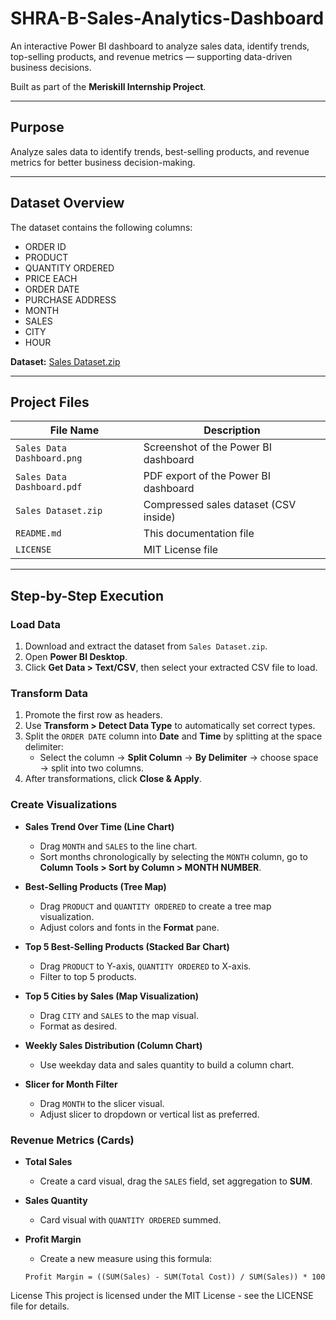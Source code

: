 # SHRA-B-Sales-Analytics-Dashboard

An interactive Power BI dashboard to analyze sales data, identify trends, top-selling products, and revenue metrics — supporting data-driven business decisions.

Built as part of the **Meriskill Internship Project**.

---

## Purpose

Analyze sales data to identify trends, best-selling products, and revenue metrics for better business decision-making.

---

## Dataset Overview

The dataset contains the following columns:

- ORDER ID  
- PRODUCT  
- QUANTITY ORDERED  
- PRICE EACH  
- ORDER DATE  
- PURCHASE ADDRESS  
- MONTH  
- SALES  
- CITY  
- HOUR  

**Dataset:** [Sales Dataset.zip](./Sales%20Dataset.zip)

---

## Project Files

| File Name                  | Description                                  |
|----------------------------|----------------------------------------------|
| `Sales Data Dashboard.png` | Screenshot of the Power BI dashboard          |
| `Sales Data Dashboard.pdf` | PDF export of the Power BI dashboard          |
| `Sales Dataset.zip`        | Compressed sales dataset (CSV inside)         |
| `README.md`                | This documentation file                        |
| `LICENSE`                  | MIT License file                              |

---

## Step-by-Step Execution

### Load Data

1. Download and extract the dataset from `Sales Dataset.zip`.
2. Open **Power BI Desktop**.
3. Click **Get Data > Text/CSV**, then select your extracted CSV file to load.

### Transform Data

1. Promote the first row as headers.
2. Use **Transform > Detect Data Type** to automatically set correct types.
3. Split the `ORDER DATE` column into **Date** and **Time** by splitting at the space delimiter:  
   - Select the column → **Split Column** → **By Delimiter** → choose space → split into two columns.
4. After transformations, click **Close & Apply**.

### Create Visualizations

- **Sales Trend Over Time (Line Chart)**
  - Drag `MONTH` and `SALES` to the line chart.
  - Sort months chronologically by selecting the `MONTH` column, go to **Column Tools > Sort by Column > MONTH NUMBER**.

- **Best-Selling Products (Tree Map)**
  - Drag `PRODUCT` and `QUANTITY ORDERED` to create a tree map visualization.
  - Adjust colors and fonts in the **Format** pane.

- **Top 5 Best-Selling Products (Stacked Bar Chart)**
  - Drag `PRODUCT` to Y-axis, `QUANTITY ORDERED` to X-axis.
  - Filter to top 5 products.

- **Top 5 Cities by Sales (Map Visualization)**
  - Drag `CITY` and `SALES` to the map visual.
  - Format as desired.

- **Weekly Sales Distribution (Column Chart)**
  - Use weekday data and sales quantity to build a column chart.

- **Slicer for Month Filter**
  - Drag `MONTH` to the slicer visual.
  - Adjust slicer to dropdown or vertical list as preferred.

### Revenue Metrics (Cards)

- **Total Sales**
  - Create a card visual, drag the `SALES` field, set aggregation to **SUM**.

- **Sales Quantity**
  - Card visual with `QUANTITY ORDERED` summed.

- **Profit Margin**
  - Create a new measure using this formula:

  ```DAX
  Profit Margin = ((SUM(Sales) - SUM(Total Cost)) / SUM(Sales)) * 100

License
This project is licensed under the MIT License - see the LICENSE file for details.
